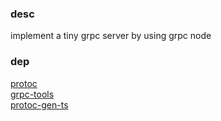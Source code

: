 ### desc  
implement a tiny grpc server by using grpc node

### dep
[protoc](https://github.com/protocolbuffers/protobuf/releases)  
[grpc-tools](https://www.npmjs.com/package/grpc-tools)  
[protoc-gen-ts](https://github.com/improbable-eng/ts-protoc-gen)  